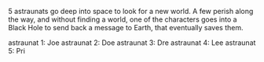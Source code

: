 5 astraunats go deep into space to look for a new world. A few perish along the way, and without finding a world, one of the characters goes into a Black Hole to send back a message to Earth, that eventually saves them.

astraunat 1: Joe
astraunat 2: Doe
astraunat 3: Dre
astraunat 4: Lee
astraunat 5: Pri
